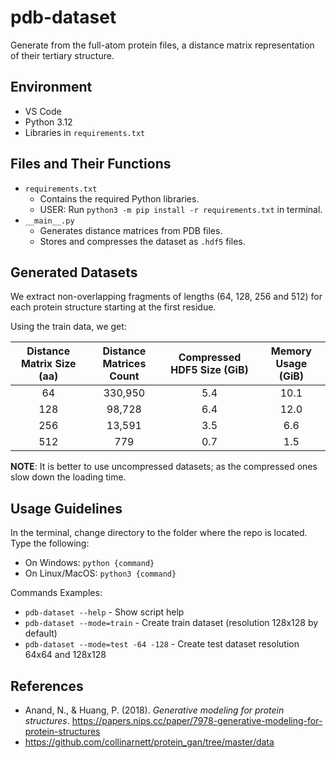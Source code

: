 # pdb-dataset

Generate from the full-atom protein files, a distance matrix representation of their tertiary structure.

## Environment

- VS Code
- Python 3.12
- Libraries in `requirements.txt`

## Files and Their Functions

- `requirements.txt`
  - Contains the required Python libraries.
  - USER: Run `python3 -m pip install -r requirements.txt` in terminal.
- `__main__.py`
  - Generates distance matrices from PDB files.
  - Stores and compresses the dataset as `.hdf5` files.

## Generated Datasets

We extract non-overlapping fragments of lengths (64, 128, 256 and 512) for each protein structure starting at the first residue.

Using the train data, we get:

| Distance Matrix Size (aa) | Distance Matrices Count | Compressed HDF5 Size (GiB) | Memory Usage (GiB) |
| :-----------------------: | :---------------------: | :------------------------: | :----------------: |
|            64             |         330,950         |            5.4             |        10.1        |
|            128            |         98,728          |            6.4             |        12.0        |
|            256            |         13,591          |            3.5             |        6.6         |
|            512            |           779           |            0.7             |        1.5         |

**NOTE**: It is better to use uncompressed datasets; as the compressed ones slow down the loading time.

## Usage Guidelines

In the terminal, change directory to the folder where the repo is located. Type the following:
- On Windows: `python {command}`
- On Linux/MacOS: `python3 {command}`

Commands Examples:
- `pdb-dataset --help` - Show script help
- `pdb-dataset --mode=train` - Create train dataset (resolution 128x128 by default)
- `pdb-dataset --mode=test -64 -128` - Create test dataset resolution 64x64 and 128x128

## References

- Anand, N., & Huang, P. (2018). *Generative modeling for protein structures*. <https://papers.nips.cc/paper/7978-generative-modeling-for-protein-structures>
- <https://github.com/collinarnett/protein_gan/tree/master/data>
